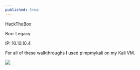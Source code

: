 ```yaml
---
published: true
---
```

HackTheBox

Box: Legacy

IP: 10.10.10.4

For all of these walkthroughs I used pimpmykali on my Kali VM.

![]({{site.baseurl}}/https://github.com/White-Hat-Security/White-Hat-Security.github.io/blob/master/images/HTB-Legacy-Screenshots/first.png?raw=true)
